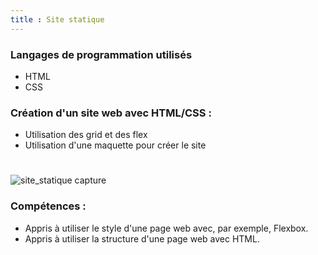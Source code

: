 ```yaml
---
title : Site statique
---
```


### Langages de programmation utilisés

- HTML
- CSS

### Création d'un site web avec HTML/CSS :

- Utilisation des grid et des flex
- Utilisation d'une maquette pour créer le site
#
  ![site_statique capture](/progress_report/static-website.png)

### Compétences :

- Appris à utiliser le style d'une page web avec, par exemple, Flexbox.
- Appris à utiliser la structure d'une page web avec HTML.
